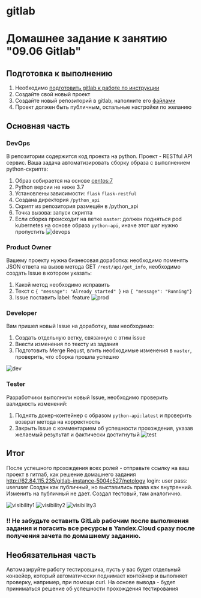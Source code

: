# gitlab
# Домашнее задание к занятию "09.06 Gitlab"

## Подготовка к выполнению

1. Необходимо [подготовить gitlab к работе по инструкции](https://cloud.yandex.ru/docs/tutorials/infrastructure-management/gitlab-containers)
2. Создайте свой новый проект
3. Создайте новый репозиторий в gitlab, наполните его [файлами](./repository)
4. Проект должен быть публичным, остальные настройки по желанию

## Основная часть

### DevOps

В репозитории содержится код проекта на python. Проект - RESTful API сервис. Ваша задача автоматизировать сборку образа с выполнением python-скрипта:
1. Образ собирается на основе [centos:7](https://hub.docker.com/_/centos?tab=tags&page=1&ordering=last_updated)
2. Python версии не ниже 3.7
3. Установлены зависимости: `flask` `flask-restful`
4. Создана директория `/python_api`
5. Скрипт из репозитория размещён в /python_api
6. Точка вызова: запуск скрипта
7. Если сборка происходит на ветке `master`: должен подняться pod kubernetes на основе образа `python-api`, иначе этот шаг нужно пропустить
![devops](https://user-images.githubusercontent.com/89702147/204118550-072b22b2-b242-465d-bc84-53bd53d60cfa.png)

### Product Owner

Вашему проекту нужна бизнесовая доработка: необходимо поменять JSON ответа на вызов метода GET `/rest/api/get_info`, необходимо создать Issue в котором указать:
1. Какой метод необходимо исправить
2. Текст с `{ "message": "Already started" }` на `{ "message": "Running"}`
3. Issue поставить label: feature
![prod](https://user-images.githubusercontent.com/89702147/204118558-c07a90d8-65da-4529-8c18-1f0775304706.png)

### Developer

Вам пришел новый Issue на доработку, вам необходимо:
1. Создать отдельную ветку, связанную с этим issue
2. Внести изменения по тексту из задания
3. Подготовить Merge Requst, влить необходимые изменения в `master`, проверить, что сборка прошла успешно

![dev](https://user-images.githubusercontent.com/89702147/204118559-6c6d4953-ea04-4707-a520-e051c74257d2.png)

### Tester

Разработчики выполнили новый Issue, необходимо проверить валидность изменений:
1. Поднять докер-контейнер с образом `python-api:latest` и проверить возврат метода на корректность
2. Закрыть Issue с комментарием об успешности прохождения, указав желаемый результат и фактически достигнутый
![test](https://user-images.githubusercontent.com/89702147/204118563-82fe6a2d-4e4a-4775-90ea-b7cc571b946c.png)

## Итог

После успешного прохождения всех ролей - отправьте ссылку на ваш проект в гитлаб, как решение домашнего задания
http://62.84.115.235/gitlab-instance-5004c527/netology
login: user
pass: useruser
Создан как публичный, но выставились права как внутренний. Изменить на публичный не дает.
Создал тестовый, там аналогично.

![visibility1](https://user-images.githubusercontent.com/89702147/204118603-55479f33-d578-4a58-9fab-0dbbdecfbdb5.png)
![visibility2](https://user-images.githubusercontent.com/89702147/204118604-70d1cb50-dde5-4f68-a3f9-f8484fcac8f4.png)
![visibility3](https://user-images.githubusercontent.com/89702147/204118605-3f5a7081-8623-4b32-b920-0a6dcf07b6c3.png)


### :bangbang: Не забудьте оставить GitLab рабочим после выполнения задания и погасить все ресурсы в Yandex.Cloud сразу после получения зачета по домашнему заданию.

## Необязательная часть

Автомазируйте работу тестировщика, пусть у вас будет отдельный конвейер, который автоматически поднимает контейнер и выполняет проверку, например, при помощи curl. На основе вывода - будет приниматься решение об успешности прохождения тестирования
